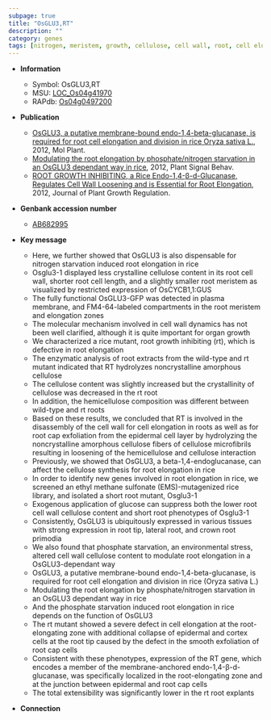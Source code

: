 ```yaml
---
subpage: true
title: "OsGLU3,RT"
description: ""
category: genes
tags: [nitrogen, meristem, growth, cellulose, cell wall, root, cell elongation, crown root, phosphate, crown, lateral root]
---
```


* **Information**  
    + Symbol: OsGLU3,RT  
    + MSU: [LOC_Os04g41970](http://rice.plantbiology.msu.edu/cgi-bin/ORF_infopage.cgi?orf=LOC_Os04g41970)  
    + RAPdb: [Os04g0497200](http://rapdb.dna.affrc.go.jp/viewer/gbrowse_details/irgsp1?name=Os04g0497200)  

* **Publication**  
    + [OsGLU3, a putative membrane-bound endo-1,4-beta-glucanase, is required for root cell elongation and division in rice Oryza sativa L.](http://www.ncbi.nlm.nih.gov/pubmed?term=OsGLU3,+a+putative+membrane-bound+endo-1,4-beta-glucanase,+is+required+for+root+cell+elongation+and+division+in+rice+Oryza+sativa+L.%5BTitle%5D), 2012, Mol Plant.
    + [Modulating the root elongation by phosphate/nitrogen starvation in an OsGLU3 dependant way in rice](http://www.ncbi.nlm.nih.gov/pubmed?term=Modulating+the+root+elongation+by+phosphate/nitrogen+starvation+in+an+OsGLU3+dependant+way+in+rice%5BTitle%5D), 2012, Plant Signal Behav.
    + [ROOT GROWTH INHIBITING, a Rice Endo-1,4-β-d-Glucanase, Regulates Cell Wall Loosening and is Essential for Root Elongation](http://www.ncbi.nlm.nih.gov/pubmed?term=ROOT+GROWTH+INHIBITING,+a+Rice+Endo-1,4-β-d-Glucanase,+Regulates+Cell+Wall+Loosening+and+is+Essential+for+Root+Elongation%5BTitle%5D), 2012, Journal of Plant Growth Regulation.

* **Genbank accession number**  
    + [AB682995](http://www.ncbi.nlm.nih.gov/nuccore/AB682995)

* **Key message**  
    + Here, we further showed that OsGLU3 is also dispensable for nitrogen starvation induced root elongation in rice
    + Osglu3-1 displayed less crystalline cellulose content in its root cell wall, shorter root cell length, and a slightly smaller root meristem as visualized by restricted expression of OsCYCB1,1:GUS
    + The fully functional OsGLU3-GFP was detected in plasma membrane, and FM4-64-labeled compartments in the root meristem and elongation zones
    + The molecular mechanism involved in cell wall dynamics has not been well clarified, although it is quite important for organ growth
    + We characterized a rice mutant, root growth inhibiting (rt), which is defective in root elongation
    + The enzymatic analysis of root extracts from the wild-type and rt mutant indicated that RT hydrolyzes noncrystalline amorphous cellulose
    + The cellulose content was slightly increased but the crystallinity of cellulose was decreased in the rt root
    + In addition, the hemicellulose composition was different between wild-type and rt roots
    + Based on these results, we concluded that RT is involved in the disassembly of the cell wall for cell elongation in roots as well as for root cap exfoliation from the epidermal cell layer by hydrolyzing the noncrystalline amorphous cellulose fibers of cellulose microfibrils resulting in loosening of the hemicellulose and cellulose interaction
    + Previously, we showed that OsGLU3, a beta-1,4-endoglucanase, can affect the cellulose synthesis for root elongation in rice
    + In order to identify new genes involved in root elongation in rice, we screened an ethyl methane sulfonate (EMS)-mutagenized rice library, and isolated a short root mutant, Osglu3-1
    + Exogenous application of glucose can suppress both the lower root cell wall cellulose content and short root phenotypes of Osglu3-1
    + Consistently, OsGLU3 is ubiquitously expressed in various tissues with strong expression in root tip, lateral root, and crown root primodia
    + We also found that phosphate starvation, an environmental stress, altered cell wall cellulose content to modulate root elongation in a OsGLU3-dependant way
    + OsGLU3, a putative membrane-bound endo-1,4-beta-glucanase, is required for root cell elongation and division in rice (Oryza sativa L.)
    + Modulating the root elongation by phosphate/nitrogen starvation in an OsGLU3 dependant way in rice
    + And the phosphate starvation induced root elongation in rice depends on the function of OsGLU3
    + The rt mutant showed a severe defect in cell elongation at the root-elongating zone with additional collapse of epidermal and cortex cells at the root tip caused by the defect in the smooth exfoliation of root cap cells
    + Consistent with these phenotypes, expression of the RT gene, which encodes a member of the membrane-anchored endo-1,4-β-d-glucanase, was specifically localized in the root-elongating zone and at the junction between epidermal and root cap cells
    + The total extensibility was significantly lower in the rt root explants

* **Connection**  



